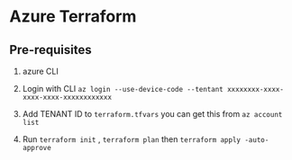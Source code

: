 # Azure Terraform 

## Pre-requisites

1. azure CLI


1. Login with CLI `az login --use-device-code --tentant xxxxxxxx-xxxx-xxxx-xxxx-xxxxxxxxxxxx`
2. Add TENANT ID to `terraform.tfvars` you can get this from `az account list`
3. Run `terraform init` , `terraform plan` then `terraform apply -auto-approve`